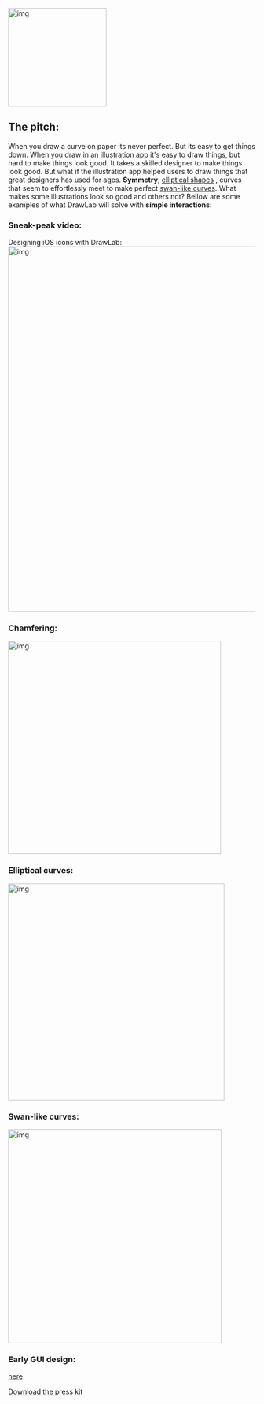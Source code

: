 <img width="200" alt="img" src="https://dl.dropboxusercontent.com/u/2559476/drawlab_icon_1.svg">

## The pitch:  
When you draw a curve on paper its never perfect. But its easy to get things down. When you draw in an illustration app it's easy to draw things, but hard to make things look good. It takes a skilled designer to make things look good. But what if the illustration app helped users to draw things that great designers has used for ages. **Symmetry**, [elliptical shapes](https://github.com/eonist/DrawLab#elliptical-curves) , curves that seem to effortlessly meet to make perfect [swan-like curves](https://github.com/eonist/DrawLab#swan-like-curves). What makes some illustrations look so good and others not? Bellow are some examples of what DrawLab will solve with **simple interactions**:

### Sneak-peak video:
Designing iOS icons with DrawLab:  
[<img width="742" alt="img" src="https://dl.dropboxusercontent.com/u/2559476/drawlab_teaser_screen.png">](https://vimeo.com/181233724)

### Chamfering:  
<img width="433" alt="img" src="https://dl.dropboxusercontent.com/u/2559476/star-chamfer-demo-20fps_2.gif">

### Elliptical curves:  
<img width="440" alt="img" src="https://dl.dropboxusercontent.com/u/2559476/c-bridge-demo.gif">  

### Swan-like curves:  
<img width="434" alt="img" src="https://dl.dropboxusercontent.com/u/2559476/s-bridge-demo-short-15-fps.gif">

### Early GUI design:  
[here](https://github.com/eonist/DrawLab/wiki/Early-GUI-design) 

[Download the press kit](https://dl.dropboxusercontent.com/u/2559476/drawlab_press_kit.zip) 
